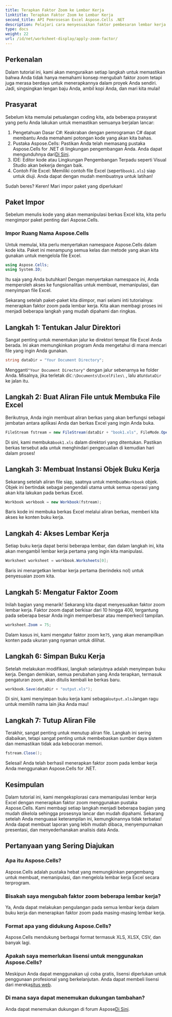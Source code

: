 ```yaml
---
title: Terapkan Faktor Zoom ke Lembar Kerja
linktitle: Terapkan Faktor Zoom ke Lembar Kerja
second_title: API Pemrosesan Excel Aspose.Cells .NET
description: Pelajari cara menyesuaikan faktor pembesaran lembar kerja Excel menggunakan Aspose.Cells for .NET. Panduan langkah demi langkah untuk meningkatkan keterbacaan dan penyajian data.
type: docs
weight: 22
url: /id/net/worksheet-display/apply-zoom-factor/
---
```

## Perkenalan

Dalam tutorial ini, kami akan menguraikan setiap langkah untuk memastikan bahwa Anda tidak hanya memahami konsep mengubah faktor zoom tetapi juga merasa berdaya untuk menerapkannya dalam proyek Anda sendiri. Jadi, singsingkan lengan baju Anda, ambil kopi Anda, dan mari kita mulai!

## Prasyarat

Sebelum kita memulai petualangan coding kita, ada beberapa prasyarat yang perlu Anda lakukan untuk memastikan semuanya berjalan lancar:

1. Pengetahuan Dasar C#: Keakraban dengan pemrograman C# dapat membantu Anda memahami potongan kode yang akan kita bahas.
2. Pustaka Aspose.Cells: Pastikan Anda telah memasang pustaka Aspose.Cells for .NET di lingkungan pengembangan Anda. Anda dapat mengunduhnya dari[Di Sini](https://releases.aspose.com/cells/net/).
3. IDE: Editor kode atau Lingkungan Pengembangan Terpadu seperti Visual Studio akan bekerja dengan baik.
4.  Contoh File Excel: Memiliki contoh file Excel (seperti`book1.xls`) siap untuk diuji. Anda dapat dengan mudah membuatnya untuk latihan!

Sudah beres? Keren! Mari impor paket yang diperlukan!

## Paket Impor

Sebelum menulis kode yang akan memanipulasi berkas Excel kita, kita perlu mengimpor paket penting dari Aspose.Cells. 

### Impor Ruang Nama Aspose.Cells

Untuk memulai, kita perlu menyertakan namespace Aspose.Cells dalam kode kita. Paket ini menampung semua kelas dan metode yang akan kita gunakan untuk mengelola file Excel.

```csharp
using Aspose.Cells;
using System.IO;
```

Itu saja yang Anda butuhkan! Dengan menyertakan namespace ini, Anda memperoleh akses ke fungsionalitas untuk membuat, memanipulasi, dan menyimpan file Excel.

Sekarang setelah paket-paket kita diimpor, mari selami inti tutorialnya: menerapkan faktor zoom pada lembar kerja. Kita akan membagi proses ini menjadi beberapa langkah yang mudah dipahami dan ringkas.

## Langkah 1: Tentukan Jalur Direktori

Sangat penting untuk menentukan jalur ke direktori tempat file Excel Anda berada. Ini akan memungkinkan program Anda mengetahui di mana mencari file yang ingin Anda gunakan.

```csharp
string dataDir = "Your Document Directory";
```

 Mengganti`"Your Document Directory"` dengan jalur sebenarnya ke folder Anda. Misalnya, jika terletak di`C:\Documents\ExcelFiles\` , lalu atur`dataDir` ke jalan itu.

## Langkah 2: Buat Aliran File untuk Membuka File Excel

Berikutnya, Anda ingin membuat aliran berkas yang akan berfungsi sebagai jembatan antara aplikasi Anda dan berkas Excel yang ingin Anda buka.

```csharp
FileStream fstream = new FileStream(dataDir + "book1.xls", FileMode.Open);
```

 Di sini, kami membuka`book1.xls` dalam direktori yang ditentukan. Pastikan berkas tersebut ada untuk menghindari pengecualian di kemudian hari dalam proses!

## Langkah 3: Membuat Instansi Objek Buku Kerja

 Sekarang setelah aliran file siap, saatnya untuk membuat`Workbook` objek. Objek ini bertindak sebagai pengendali utama untuk semua operasi yang akan kita lakukan pada berkas Excel.

```csharp
Workbook workbook = new Workbook(fstream);
```

Baris kode ini membuka berkas Excel melalui aliran berkas, memberi kita akses ke konten buku kerja.

## Langkah 4: Akses Lembar Kerja

Setiap buku kerja dapat berisi beberapa lembar, dan dalam langkah ini, kita akan mengambil lembar kerja pertama yang ingin kita manipulasi.

```csharp
Worksheet worksheet = workbook.Worksheets[0];
```

Baris ini menargetkan lembar kerja pertama (berindeks nol) untuk penyesuaian zoom kita.

## Langkah 5: Mengatur Faktor Zoom

Inilah bagian yang menarik! Sekarang kita dapat menyesuaikan faktor zoom lembar kerja. Faktor zoom dapat berkisar dari 10 hingga 400, tergantung pada seberapa besar Anda ingin memperbesar atau memperkecil tampilan.

```csharp
worksheet.Zoom = 75;
```

 Dalam kasus ini, kami mengatur faktor zoom ke`75`, yang akan menampilkan konten pada ukuran yang nyaman untuk dilihat.

## Langkah 6: Simpan Buku Kerja

Setelah melakukan modifikasi, langkah selanjutnya adalah menyimpan buku kerja. Dengan demikian, semua perubahan yang Anda terapkan, termasuk pengaturan zoom, akan ditulis kembali ke berkas baru.

```csharp
workbook.Save(dataDir + "output.xls");
```

 Di sini, kami menyimpan buku kerja kami sebagai`output.xls`Jangan ragu untuk memilih nama lain jika Anda mau!

## Langkah 7: Tutup Aliran File

Terakhir, sangat penting untuk menutup aliran file. Langkah ini sering diabaikan, tetapi sangat penting untuk membebaskan sumber daya sistem dan memastikan tidak ada kebocoran memori.

```csharp
fstream.Close();
```

Selesai! Anda telah berhasil menerapkan faktor zoom pada lembar kerja Anda menggunakan Aspose.Cells for .NET. 

## Kesimpulan

Dalam tutorial ini, kami mengeksplorasi cara memanipulasi lembar kerja Excel dengan menerapkan faktor zoom menggunakan pustaka Aspose.Cells. Kami membagi setiap langkah menjadi beberapa bagian yang mudah dikelola sehingga prosesnya lancar dan mudah dipahami. Sekarang setelah Anda menguasai keterampilan ini, kemungkinannya tidak terbatas! Anda dapat membuat laporan yang lebih mudah dibaca, menyempurnakan presentasi, dan menyederhanakan analisis data Anda.

## Pertanyaan yang Sering Diajukan

### Apa itu Aspose.Cells?  
Aspose.Cells adalah pustaka hebat yang memungkinkan pengembang untuk membuat, memanipulasi, dan mengelola lembar kerja Excel secara terprogram.

### Bisakah saya mengubah faktor zoom beberapa lembar kerja?  
Ya, Anda dapat melakukan pengulangan pada semua lembar kerja dalam buku kerja dan menerapkan faktor zoom pada masing-masing lembar kerja.

### Format apa yang didukung Aspose.Cells?  
Aspose.Cells mendukung berbagai format termasuk XLS, XLSX, CSV, dan banyak lagi.

### Apakah saya memerlukan lisensi untuk menggunakan Aspose.Cells?  
 Meskipun Anda dapat menggunakan uji coba gratis, lisensi diperlukan untuk penggunaan profesional yang berkelanjutan. Anda dapat membeli lisensi dari mereka[situs web](https://purchase.aspose.com/buy).

### Di mana saya dapat menemukan dukungan tambahan?  
 Anda dapat menemukan dukungan di forum Aspose[Di Sini](https://forum.aspose.com/c/cells/9).

